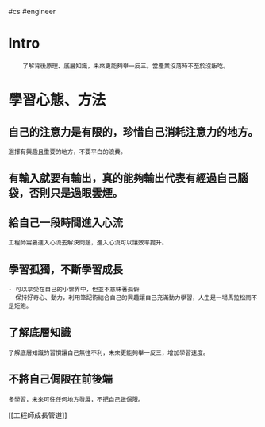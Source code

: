 #cs #engineer 

# Intro
		了解背後原理、底層知識，未來更能夠舉一反三。當產業沒落時不至於沒飯吃。

# 學習心態、方法
## 自己的注意力是有限的，珍惜自己消耗注意力的地方。
	選擇有興趣且重要的地方，不要平白的浪費。

## 有輸入就要有輸出，真的能夠輸出代表有經過自己腦袋，否則只是過眼雲煙。

## 給自己一段時間進入心流
	工程師需要進入心流去解決問題，進入心流可以讓效率提升。

## 學習孤獨，不斷學習成長
	- 可以享受在自己的小世界中，但並不意味著孤僻
	- 保持好奇心、動力，利用筆記術結合自己的興趣讓自己充滿動力學習，人生是一場馬拉松而不是短跑。

## 了解底層知識
	了解底層知識的習慣讓自己無往不利，未來更能夠舉一反三，增加學習速度。

## 不將自己侷限在前後端
	多學習，未來可往任何地方發展，不把自己做侷限。

[[工程師成長管道]]
